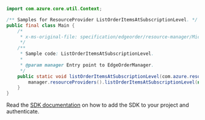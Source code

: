 ```java
import com.azure.core.util.Context;

/** Samples for ResourceProvider ListOrderItemsAtSubscriptionLevel. */
public final class Main {
    /*
     * x-ms-original-file: specification/edgeorder/resource-manager/Microsoft.EdgeOrder/stable/2021-12-01/examples/ListOrderItemsAtSubscriptionLevel.json
     */
    /**
     * Sample code: ListOrderItemsAtSubscriptionLevel.
     *
     * @param manager Entry point to EdgeOrderManager.
     */
    public static void listOrderItemsAtSubscriptionLevel(com.azure.resourcemanager.edgeorder.EdgeOrderManager manager) {
        manager.resourceProviders().listOrderItemsAtSubscriptionLevel(null, null, null, Context.NONE);
    }
}
```

Read the [SDK documentation](https://github.com/Azure/azure-sdk-for-java/blob/azure-resourcemanager-edgeorder_1.0.0-beta.1/sdk/edgeorder/azure-resourcemanager-edgeorder/README.md) on how to add the SDK to your project and authenticate.
